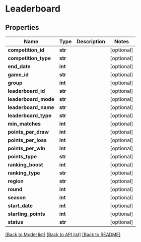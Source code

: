 # Leaderboard

## Properties
Name | Type | Description | Notes
------------ | ------------- | ------------- | -------------
**competition_id** | **str** |  | [optional] 
**competition_type** | **str** |  | [optional] 
**end_date** | **int** |  | [optional] 
**game_id** | **str** |  | [optional] 
**group** | **int** |  | [optional] 
**leaderboard_id** | **str** |  | [optional] 
**leaderboard_mode** | **str** |  | [optional] 
**leaderboard_name** | **str** |  | [optional] 
**leaderboard_type** | **str** |  | [optional] 
**min_matches** | **int** |  | [optional] 
**points_per_draw** | **int** |  | [optional] 
**points_per_loss** | **int** |  | [optional] 
**points_per_win** | **int** |  | [optional] 
**points_type** | **str** |  | [optional] 
**ranking_boost** | **int** |  | [optional] 
**ranking_type** | **str** |  | [optional] 
**region** | **str** |  | [optional] 
**round** | **int** |  | [optional] 
**season** | **int** |  | [optional] 
**start_date** | **int** |  | [optional] 
**starting_points** | **int** |  | [optional] 
**status** | **str** |  | [optional] 

[[Back to Model list]](../README.md#documentation-for-models) [[Back to API list]](../README.md#documentation-for-api-endpoints) [[Back to README]](../README.md)


